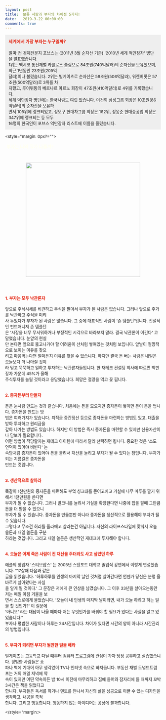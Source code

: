```yaml
---
layout: post
title:  보통 사람과 부자의 차이점 5가지!
date:   2019-3-22 00:00:00
comments: true
---
```






<span style="font-size: 10pt;"><div class="txc-textbox" style="padding: 10px; border: 1px solid rgb(238, 238, 238); border-image: none; background-color: rgb(238, 238, 238);"><strong><font color="#e31600">세계에서 가장 부자는 누구일까?</font></strong><br><br>얼마 전 <span style="font-size: 10pt;">﻿경제전문지 포브스는 (2011년 3월 순자산 기준) '2010년 세계 억만장자' 명단을 발표했습니다. <br>1위는 멕시코 통신재벌 카를로스 슬림으로 84조원(740억달러)의 순자산을 보유했으며, 최근 1년동안 23조원(205억<br> 달러)이나 불렸습니다. 2위는 빌게이츠로 순자산은 58조원(506억달러), 워렌버핏은 57조원(500억달러)로 3위를 차<br> 지했고, 루이뷔통의 베르나르 아르노 회장이 47조원(410억달러)로 4위를 기록했습니다.<br>세계 억만장자 명단에는 한국사람도 여럿 있습니다. 이건희 삼성그룹 회장은 10조원(86억달러)의 순자산을 보유하<br> 면서 105위에 랭크되었고, 정모구 현대차그룹 회장은 162위, 정몽준 현대중공업 회장은 347위에 랭크되는 등 모두<br>16명의 한국인이 포브스 억만장자 리스트에 이름을 올렸습니다.</span><span style="font-size: 10pt;">﻿</span><br></div><p></p></span><p></p><span style="font-size: 10pt;"><p></p><style="margin: 0px?=""><p><span style="color: rgb(0, 0, 0); font-family: 맑은 고딕, dotum, verdana; font-size: 11pt;"><strong><span syle="font-size:11pt"><font color="#fffff0">&nbsp;부자는 나와 뭐가 다를까?</font></span></strong></span><span style="font-size: 11pt;"><font color="#000000">&nbsp;</font></span></p><span style="font-size: 10pt;"><p><br></p><div class="imageblock center" style="text-align: center; clear: both;"><span data-url="https://t1.daumcdn.net/cfile/tistory/164AD0334DAD25E939?download" data-lightbox="lightbox"><img width="370" height="419" style="height: auto; cursor: pointer; max-width: 100%;" alt="" src="https://t1.daumcdn.net/cfile/tistory/164AD0334DAD25E939" filename="cfile9.uf@164AD0334DAD25E9396874.jpg" filemime=""></span></div><p><br><br></p></span><p><span style="font-size: 10pt;"><strong><font color="#e31600">﻿1. 부자는 모두 낙관론자</font></strong><br></span><span style="font-size: 10pt;"><br><span style="font-size: 10pt;">앞으로 주식시세를 비관하고 주식을 팔아서 부자가 된 사람은 없습니다. 그러나 앞으로 주가를 낙관하고 주식을 미리</span><br><span style="font-size: 10pt;">사 두었다가 부자가 된 사람은 많습니다. 그 중에 대표적인 사람이 '존 템플턴'입니다.﻿ 전설적인 펀드매니저 존 템플턴</span></span><br><span style="font-size: 10pt;"><span style="font-size: 10pt;">﻿은 '시장을 너무 무서워하거나 부정적인 시각으로 바라보지 말라. 결국 낙관론이 이긴다' 고 말했습니다. 눈앞의 현실</span><br></span><span style="font-size: 10pt;">만 본다면 앞으로 뚫고나가야 할 어려움이 산처럼 쌓여있는 것처럼 보입니다. 앞날이 절망적으로 보이는 이유를 찾으<br></span><span style="font-size: 10pt;">려고 마음먹는다면 얼마든지 이유를 찾을 수 있습니다. 하지만 결국 돈 버는 사람은 내일은 오늘보다 더 나아질 것이<br> 라 믿고 묵묵하고 일하고 투자하는 낙관론자들입니다. 한 재테크 컨설팅 회사에 따르면 백만장자 가운데 45%가 올해<br> 주식투자를 늘릴 것이라고 응답했습니다. 희망은 절망을 먹고 꽃 핍니다.<br><br><br><strong><font color="#e31600">2. 종자돈부터 만들자</font></strong><br><br>돈은 눈사람 만드는 것과 같습니다. 처음에는 돈을 모으지만 종자돈이 쌓이면 돈이 돈을 법니다. 종자돈을 만드는 방<br> 법은 여러가지가 있습니다.&nbsp;퇴직금 중간정산 등으로 종자돈을 마련하는 방법도 있고,&nbsp;대출을 받아 투자하고 원리금을 <br> 갚아 나가는 방법도 있습니다. 하지만 이 방법은&nbsp;즉시 종자돈을 마련할 수 있지만 신용자산이나 담보가 필요합니다. <br>어떤 방법이 적당할지는 재테크 아이템에 따라서 달리 선택하면 됩니다. 중요한 것은 '소도 언덕이 있어야 비빈다' 는<br> 속담처럼 종자돈이 있어야 돈을 불려서 재산을 늘리고 부자가 될 수 있다는 점입니다. 부자가 되는 지름길은 종자돈을<br> 만드는 것입니다.<br><br><br><strong><font color="#e31600">3. 생산적으로 살아라</font></strong><br><br>똑같이 1천만원의 종자돈을 마련해도 부엌 싱크대를 뜯어고치고 거실에 나무 마루를 깔기 위해서 1천만원을 쓴다면<br> 부자가 될 수 없습니다. 그러나 발코니를 늘려서 거실을 확장한다면 나중에 집을 팔때 그만큼 돈을 더 받을 수 있으니<br> 부자가 될 수 있습니다. 종자돈을 만들뿐만 아니라 종자돈을 생산적으로 활용해야 부자가 될 수 있습니다.<br>그렇다고 무조건 허리를 졸라매고 살라는건 아닙니다. 자신의 라이프스타일에 맞춰서 오늘 쓸돈과 내일 쓸돈을 구분<br> 하라는 것입니다. 그리고 내일 쓸돈은 생산적인 재테크에 투자해야 합니다.<br><br><br><font color="#e31600"><strong>4. 오늘은 어제 죽은 사람이 전 재산을 주더라도 사고 싶었던 하루</strong></font><br><br>애플의 창업자 '스티브잡스' 는 2005년 스탠포드 대학교 졸업식 강연에서 이렇게 연설했습니다. "17살때 다음과 같은<br> 글을 읽었습니다. '하루하루를 인생의 마지막 날인 것처럼 살아간다면 언젠가 당신은 분명 올바르게 살아왔다는 사실<br> 을 알게 될 것이다.' 그 문장은 저에게 큰 인상을 남겼습니다. 그 이후 33년을 살아오는동안 저는 매일 아침 거울을 보<br> 면서 스스로에게 물었습니다. '오늘이 내 인생의 마지막 날이라면, 내가 오늘 하려고 하는 일을 할 것인가?' 이 질문에<br>'아니오' 라는 대답이 나올 때마다 저는 무엇인가를 바꿔야 할 필요가 있다는 사실을 알고 있었습니다."<br>부자나 평범한 사람이나 하루는 24시간입니다. 차이가 있다면 시간의 양이 아니라 시간관리의 방법입니다.<br><br><br><strong><font color="#e31600">5. 부자가 되려면 부자가 될만한 일을 해라</font></strong><br><br>빌게이츠는 고등학교 다닐 때부터&nbsp;컴퓨터 프로그램에 관심이 가자 당장 공부하고 실습했습니다. 평범한 사람들은 쇼<br> 파나 벽에 기대어 아무 생각없이 TV나 인터넷 속으로 빠져듭니다. 부동산 재벌 도널드트럼프는 거의 매일 저녁에 약<br> 속이 있지만 어떤 약속이든 밤 10시 이전에 마무리하고 집에 들어와 잠자리에 들 때까지 꼬박 3시간은 책을 읽었다고<br> 합니다. 부자들은 독서를 하거나 멘토를 만나서 자신의 삶을 성공으로 이끌 수 있는 디자인을 생각하고, 내공을 축적<br> 합니다. 그리고 행동합니다. 행동하지 않는 아이디어는 공상에 불과합니다.<br></span></p></style="margin:><p></p></span><p><br></p>